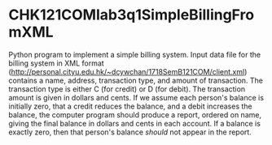 # CHK121COMlab3q1SimpleBillingFromXML

Python program to implement a simple billing system. 
Input data file for the billing system in XML format 
(http://personal.cityu.edu.hk/~dcywchan/1718SemB121COM/client.xml) 
contains a name, address, transaction type, and amount of transaction. 
The transaction type is either C (for credit) or D (for debit). 
The transaction amount is given in dollars and cents. 
If we assume each person's balance is initially zero, 
that a credit reduces the balance, and a debit increases the balance, 
the computer program should produce a report, ordered on name, 
giving the final balance in dollars and cents in each account. 
If a balance is exactly zero, 
then that person's balance *should* not appear in the report.

